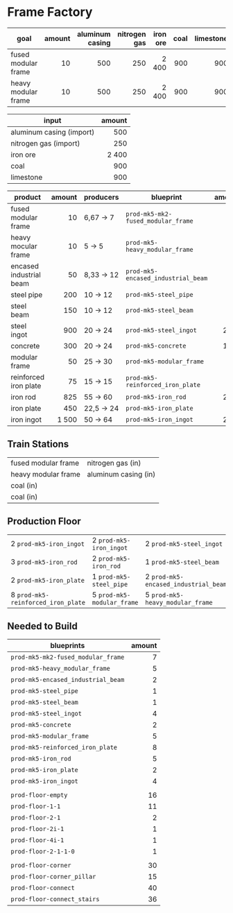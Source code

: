 # Frame Factory

| goal                | amount | aluminum casing | nitrogen gas | iron ore | coal | limestone |
|---------------------|-------:|----------------:|-------------:|---------:|-----:|----------:|
| fused modular frame |     10 |             500 |          250 |    2 400 |  900 |       900 |
| heavy modular frame |     10 |             500 |          250 |    2 400 |  900 |       900 |

| input                    | amount |
|--------------------------|-------:|
| aluminum casing (import) |    500 |
| nitrogen gas (import)    |    250 |
| iron ore                 |  2 400 |
| coal                     |    900 |
| limestone                |    900 |

| product                 | amount | producers      | blueprint                          | amount |
|-------------------------|-------:|----------------|------------------------------------|-------:|
| fused modular frame     |     10 | 6,67 &rarr; 7  | `prod-mk5-mk2-fused_modular_frame` |      7 |
| heavy mocular frame     |     10 | 5 &rarr; 5     | `prod-mk5-heavy_modular_frame`     |      5 |
| encased industrial beam |     50 | 8,33 &rarr; 12 | `prod-mk5-encased_industrial_beam` |      2 |
| steel pipe              |    200 | 10 &rarr; 12   | `prod-mk5-steel_pipe`              |      1 |
| steel beam              |    150 | 10 &rarr; 12   | `prod-mk5-steel_beam`              |      1 |
| steel ingot             |    900 | 20 &rarr; 24   | `prod-mk5-steel_ingot`             |  2 + 2 |
| concrete                |    300 | 20 &rarr; 24   | `prod-mk5-concrete`                |  1 + 1 |
| modular frame           |     50 | 25 &rarr; 30   | `prod-mk5-modular_frame`           |      5 |
| reinforced iron plate   |     75 | 15 &rarr; 15   | `prod-mk5-reinforced_iron_plate`   |      5 |
| iron rod                |    825 | 55 &rarr; 60   | `prod-mk5-iron_rod`                |  2 + 3 |
| iron plate              |    450 | 22,5 &rarr; 24 | `prod-mk5-iron_plate`              |      2 |
| iron ingot              |  1 500 | 50 &rarr; 64   | `prod-mk5-iron_ingot`              |  2 + 2 |

## Train Stations
|                     |                      |
|---------------------|----------------------|
| fused modular frame | nitrogen gas (in)    |
| heavy modular frame | aluminum casing (in) |
| coal (in)           |                      |
| coal (in)           |                      |

## Production Floor
|                                    |                            |                                      |                                      |
|------------------------------------|----------------------------|--------------------------------------|--------------------------------------|
| 2 `prod-mk5-iron_ingot`            | 2 `prod-mk5-iron_ingot`    | 2 `prod-mk5-steel_ingot`             | 2 `prod-mk5-steel_ingot`             |
| 3 `prod-mk5-iron_rod`              | 2 `prod-mk5-iron_rod`      | 1 `prod-mk5-steel_beam`              | 1 `prod-mk5-concrete`                |
| 2 `prod-mk5-iron_plate`            | 1 `prod-mk5-steel_pipe`    | 2 `prod-mk5-encased_industrial_beam` | 1 `prod-mk5-concrete`                |
| 8 `prod-mk5-reinforced_iron_plate` | 5 `prod-mk5-modular_frame` | 5 `prod-mk5-heavy_modular_frame`     | 7 `prod-mk5-mk2-fused_modular_frame` |

## Needed to Build
| blueprints                         | amount |
|------------------------------------|-------:|
| `prod-mk5-mk2-fused_modular_frame` |      7 |
| `prod-mk5-heavy_modular_frame`     |      5 |
| `prod-mk5-encased_industrial_beam` |      2 |
| `prod-mk5-steel_pipe`              |      1 |
| `prod-mk5-steel_beam`              |      1 |
| `prod-mk5-steel_ingot`             |      4 |
| `prod-mk5-concrete`                |      2 |
| `prod-mk5-modular_frame`           |      5 |
| `prod-mk5-reinforced_iron_plate`   |      8 |
| `prod-mk5-iron_rod`                |      5 |
| `prod-mk5-iron_plate`              |      2 |
| `prod-mk5-iron_ingot`              |      4 |
|                                    |        |
| `prod-floor-empty`                 |     16 |
| `prod-floor-1-1`                   |     11 |
| `prod-floor-2-1`                   |      2 |
| `prod-floor-2i-1`                  |      1 |
| `prod-floor-4i-1`                  |      1 |
| `prod-floor-2-1-1-0`               |      1 |
|                                    |        |
| `prod-floor-corner`                |     30 |
| `prod-floor-corner_pillar`         |     15 |
| `prod-floor-connect`               |     40 |
| `prod-floor-connect_stairs`        |     36 |
